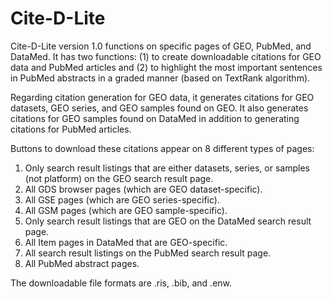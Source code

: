 # Cite-D-Lite

Cite-D-Lite version 1.0 functions on specific pages of GEO, PubMed, and DataMed.
It has two functions: (1) to create downloadable citations for GEO data and PubMed articles and (2) to highlight the most important sentences in PubMed abstracts in a graded manner (based on TextRank algorithm).

Regarding citation generation for GEO data, it generates citations for GEO datasets, GEO series, and GEO samples found on GEO. It also generates citations for GEO samples found on DataMed in addition to generating citations for PubMed articles.

Buttons to download these citations appear on 8 different types of pages:

1. Only search result listings that are either datasets, series, or samples (not platform) on the GEO search result page.
2. All GDS browser pages (which are GEO dataset-specific).
3. All GSE pages (which are GEO series-specific).
4. All GSM pages (which are GEO sample-specific).
5. Only search result listings that are GEO on the DataMed search result page.
6. All Item pages in DataMed that are GEO-specific.
7. All search result listings on the PubMed search result page.
8. All PubMed abstract pages.

The downloadable file formats are .ris, .bib, and .enw.
